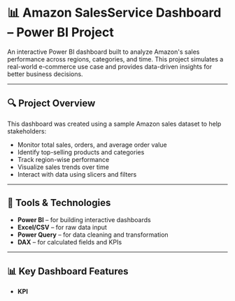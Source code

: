 # 📊 Amazon SalesService Dashboard – Power BI Project

An interactive Power BI dashboard built to analyze Amazon's sales performance across regions, categories, and time. This project simulates a real-world e-commerce use case and provides data-driven insights for better business decisions.

---

## 🔍 Project Overview

This dashboard was created using a sample Amazon sales dataset to help stakeholders:

- Monitor total sales, orders, and average order value
- Identify top-selling products and categories
- Track region-wise performance
- Visualize sales trends over time
- Interact with data using slicers and filters

---

## 🧰 Tools & Technologies

- **Power BI** – for building interactive dashboards  
- **Excel/CSV** – for raw data input  
- **Power Query** – for data cleaning and transformation  
- **DAX** – for calculated fields and KPIs

---

## 📊 Key Dashboard Features

- **KPI**
